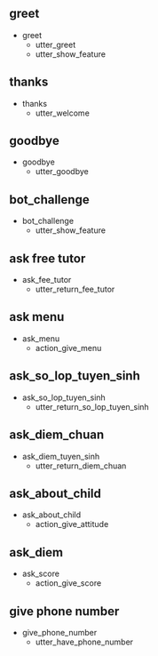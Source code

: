 ## greet
* greet
  - utter_greet
  - utter_show_feature

## thanks
* thanks
  - utter_welcome

## goodbye
* goodbye
  - utter_goodbye

## bot_challenge
* bot_challenge
  - utter_show_feature

## ask free tutor
* ask_fee_tutor
  - utter_return_fee_tutor

## ask menu
* ask_menu
  - action_give_menu

## ask_so_lop_tuyen_sinh
* ask_so_lop_tuyen_sinh
  - utter_return_so_lop_tuyen_sinh

## ask_diem_chuan
* ask_diem_tuyen_sinh
  - utter_return_diem_chuan

## ask_about_child
* ask_about_child
  - action_give_attitude

## ask_diem
* ask_score
  - action_give_score

## give phone number
* give_phone_number
  - utter_have_phone_number